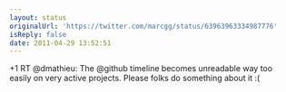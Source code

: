 ```yaml
---
layout: status
originalUrl: 'https://twitter.com/marcgg/status/63963963334987776'
isReply: false
date: 2011-04-29 13:52:51
---
```


+1 RT @dmathieu: The @github timeline becomes unreadable way too easily on very active projects. Please folks do something about it :(
